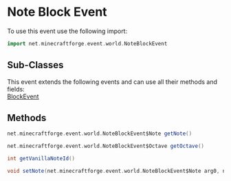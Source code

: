 # Note Block Event

To use this event use the following import:
```groovy
import net.minecraftforge.event.world.NoteBlockEvent
```

## Sub-Classes
This event extends the following events and can use all their methods and fields: <br>
[BlockEvent](../block_event/block_event.md)

## Methods
```groovy
net.minecraftforge.event.world.NoteBlockEvent$Note getNote()
```

```groovy
net.minecraftforge.event.world.NoteBlockEvent$Octave getOctave()
```

```groovy
int getVanillaNoteId()
```

```groovy
void setNote(net.minecraftforge.event.world.NoteBlockEvent$Note arg0, net.minecraftforge.event.world.NoteBlockEvent$Octave arg1)
```
